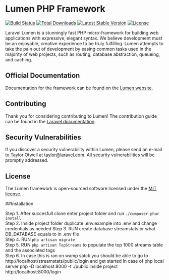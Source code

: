 # Lumen PHP Framework

[![Build Status](https://travis-ci.org/laravel/lumen-framework.svg)](https://travis-ci.org/laravel/lumen-framework)
[![Total Downloads](https://img.shields.io/packagist/dt/laravel/framework)](https://packagist.org/packages/laravel/lumen-framework)
[![Latest Stable Version](https://img.shields.io/packagist/v/laravel/framework)](https://packagist.org/packages/laravel/lumen-framework)
[![License](https://img.shields.io/packagist/l/laravel/framework)](https://packagist.org/packages/laravel/lumen-framework)

Laravel Lumen is a stunningly fast PHP micro-framework for building web applications with expressive, elegant syntax. We believe development must be an enjoyable, creative experience to be truly fulfilling. Lumen attempts to take the pain out of development by easing common tasks used in the majority of web projects, such as routing, database abstraction, queueing, and caching.

## Official Documentation

Documentation for the framework can be found on the [Lumen website](https://lumen.laravel.com/docs).

## Contributing

Thank you for considering contributing to Lumen! The contribution guide can be found in the [Laravel documentation](https://laravel.com/docs/contributions).

## Security Vulnerabilities

If you discover a security vulnerability within Lumen, please send an e-mail to Taylor Otwell at taylor@laravel.com. All security vulnerabilities will be promptly addressed.

## License

The Lumen framework is open-sourced software licensed under the [MIT license](https://opensource.org/licenses/MIT).

##Installation

Step 1. After succesfull clone enter project folder and run `./composer.phar install`  
Step 2. Inside project folder duplicate .env.example into .env and change credentials as needed
Step 3. RUN create database streamstats or what DB_DATABASE equals to in .env file  
Step 4. RUN `php artisan migrate`  
Step 5. RUN `php artisan TopStreams` to populate the top 1000 streams table and the associated tags  
Step 6. In case this is ran on wamp satck you should be able to go to http://localhost/streamstats/public/login and get started
        In case of php local server php -D localhost:8000 -t ./public inside project http://localhost:8000/login
        
